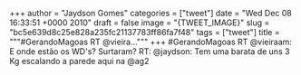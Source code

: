 
+++
author = "Jaydson Gomes"
categories = ["tweet"]
date = "Wed Dec 08 16:33:51 +0000 2010"
draft = false
image = "{TWEET_IMAGE}"
slug = "bc5e639d8c25e828a235fc21137783ff86fa7f48"
tags = ["tweet"]
title = """#GerandoMagoas RT @vieira..."""
+++
#GerandoMagoas RT @vieiraam: E onde estão os WD's? Surtaram? RT: @jaydson: Tem uma barata de uns 3 Kg escalando a parede aqui na @ag2
